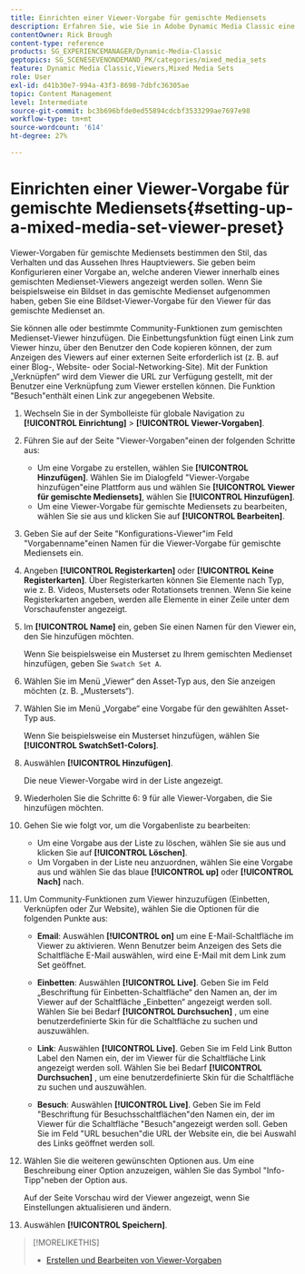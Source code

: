 ```yaml
---
title: Einrichten einer Viewer-Vorgabe für gemischte Mediensets
description: Erfahren Sie, wie Sie in Adobe Dynamic Media Classic eine Viewer-Vorgabe für gemischte Mediensets einrichten.
contentOwner: Rick Brough
content-type: reference
products: SG_EXPERIENCEMANAGER/Dynamic-Media-Classic
geptopics: SG_SCENESEVENONDEMAND_PK/categories/mixed_media_sets
feature: Dynamic Media Classic,Viewers,Mixed Media Sets
role: User
exl-id: d41b30e7-994a-43f3-8698-7dbfc36305ae
topic: Content Management
level: Intermediate
source-git-commit: bc3b696bfde0ed55894cdcbf3533299ae7697e98
workflow-type: tm+mt
source-wordcount: '614'
ht-degree: 27%

---
```


# Einrichten einer Viewer-Vorgabe für gemischte Mediensets{#setting-up-a-mixed-media-set-viewer-preset}

Viewer-Vorgaben für gemischte Mediensets bestimmen den Stil, das Verhalten und das Aussehen Ihres Hauptviewers. Sie geben beim Konfigurieren einer Vorgabe an, welche anderen Viewer innerhalb eines gemischten Medienset-Viewers angezeigt werden sollen. Wenn Sie beispielsweise ein Bildset in das gemischte Medienset aufgenommen haben, geben Sie eine Bildset-Viewer-Vorgabe für den Viewer für das gemischte Medienset an.

Sie können alle oder bestimmte Community-Funktionen zum gemischten Medienset-Viewer hinzufügen. Die Einbettungsfunktion fügt einen Link zum Viewer hinzu, über den Benutzer den Code kopieren können, der zum Anzeigen des Viewers auf einer externen Seite erforderlich ist (z. B. auf einer Blog-, Website- oder Social-Networking-Site). Mit der Funktion „Verknüpfen“ wird dem Viewer die URL zur Verfügung gestellt, mit der Benutzer eine Verknüpfung zum Viewer erstellen können. Die Funktion &quot;Besuch&quot;enthält einen Link zur angegebenen Website.

1. Wechseln Sie in der Symbolleiste für globale Navigation zu **[!UICONTROL Einrichtung]** > **[!UICONTROL Viewer-Vorgaben]**.
1. Führen Sie auf der Seite &quot;Viewer-Vorgaben&quot;einen der folgenden Schritte aus:

   * Um eine Vorgabe zu erstellen, wählen Sie **[!UICONTROL Hinzufügen]**. Wählen Sie im Dialogfeld &quot;Viewer-Vorgabe hinzufügen&quot;eine Plattform aus und wählen Sie **[!UICONTROL Viewer für gemischte Mediensets]**, wählen Sie **[!UICONTROL Hinzufügen]**.
   * Um eine Viewer-Vorgabe für gemischte Mediensets zu bearbeiten, wählen Sie sie aus und klicken Sie auf **[!UICONTROL Bearbeiten]**.

1. Geben Sie auf der Seite &quot;Konfigurations-Viewer&quot;im Feld &quot;Vorgabenname&quot;einen Namen für die Viewer-Vorgabe für gemischte Mediensets ein.
1. Angeben **[!UICONTROL Registerkarten]** oder **[!UICONTROL Keine Registerkarten]**. Über Registerkarten können Sie Elemente nach Typ, wie z. B. Videos, Mustersets oder Rotationsets trennen. Wenn Sie keine Registerkarten angeben, werden alle Elemente in einer Zeile unter dem Vorschaufenster angezeigt.
1. Im **[!UICONTROL Name]** ein, geben Sie einen Namen für den Viewer ein, den Sie hinzufügen möchten.

   Wenn Sie beispielsweise ein Musterset zu Ihrem gemischten Medienset hinzufügen, geben Sie `Swatch Set A`.

1. Wählen Sie im Menü „Viewer“ den Asset-Typ aus, den Sie anzeigen möchten (z. B. „Mustersets“).
1. Wählen Sie im Menü „Vorgabe“ eine Vorgabe für den gewählten Asset-Typ aus.

   Wenn Sie beispielsweise ein Musterset hinzufügen, wählen Sie **[!UICONTROL SwatchSet1-Colors]**.

1. Auswählen **[!UICONTROL Hinzufügen]**.

   Die neue Viewer-Vorgabe wird in der Liste angezeigt.

1. Wiederholen Sie die Schritte 6: 9 für alle Viewer-Vorgaben, die Sie hinzufügen möchten.
1. Gehen Sie wie folgt vor, um die Vorgabenliste zu bearbeiten:

   * Um eine Vorgabe aus der Liste zu löschen, wählen Sie sie aus und klicken Sie auf **[!UICONTROL Löschen]**.
   * Um Vorgaben in der Liste neu anzuordnen, wählen Sie eine Vorgabe aus und wählen Sie das blaue **[!UICONTROL up]** oder **[!UICONTROL Nach]** nach.

1. Um Community-Funktionen zum Viewer hinzuzufügen (Einbetten, Verknüpfen oder Zur Website), wählen Sie die Optionen für die folgenden Punkte aus:

   * **Email**: Auswählen **[!UICONTROL on]** um eine E-Mail-Schaltfläche im Viewer zu aktivieren. Wenn Benutzer beim Anzeigen des Sets die Schaltfläche E-Mail auswählen, wird eine E-Mail mit dem Link zum Set geöffnet.

   * **Einbetten**: Auswählen **[!UICONTROL Live]**. Geben Sie im Feld „Beschriftung für Einbetten-Schaltfläche“ den Namen an, der im Viewer auf der Schaltfläche „Einbetten“ angezeigt werden soll. Wählen Sie bei Bedarf **[!UICONTROL Durchsuchen]** , um eine benutzerdefinierte Skin für die Schaltfläche zu suchen und auszuwählen.

   * **Link**: Auswählen **[!UICONTROL Live]**. Geben Sie im Feld Link Button Label den Namen ein, der im Viewer für die Schaltfläche Link angezeigt werden soll. Wählen Sie bei Bedarf **[!UICONTROL Durchsuchen]** , um eine benutzerdefinierte Skin für die Schaltfläche zu suchen und auszuwählen.

   * **Besuch**: Auswählen **[!UICONTROL Live]**. Geben Sie im Feld &quot;Beschriftung für Besuchsschaltflächen&quot;den Namen ein, der im Viewer für die Schaltfläche &quot;Besuch&quot;angezeigt werden soll. Geben Sie im Feld &quot;URL besuchen&quot;die URL der Website ein, die bei Auswahl des Links geöffnet werden soll.

1. Wählen Sie die weiteren gewünschten Optionen aus. Um eine Beschreibung einer Option anzuzeigen, wählen Sie das Symbol &quot;Info-Tipp&quot;neben der Option aus.

   Auf der Seite Vorschau wird der Viewer angezeigt, wenn Sie Einstellungen aktualisieren und ändern.

1. Auswählen **[!UICONTROL Speichern]**.

>[!MORELIKETHIS]
>
>* [Erstellen und Bearbeiten von Viewer-Vorgaben](application-setup.md#adding_and_editing_viewer_presets)
